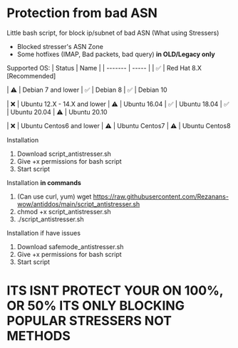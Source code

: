 # Protection from bad ASN
Little bash script, for block ip/subnet of bad ASN (What using Stressers)

* Blocked stresser's ASN Zone
* Some hotfixes (IMAP, Bad packets, bad query) <b>in OLD/Legacy only</b>

Supported OS:
| Status | Name |
| ------- | ----- |
| ✅ | Red Hat 8.X [Recommended]

| ⚠️ | Debian 7 and lower
| ✅ | Debian 8 
| ✅ | Debian 10 

| ❌ | Ubuntu 12.X - 14.X and lower
| ⚠️ | Ubuntu 16.04
| ✅ | Ubuntu 18.04
| ✅ | Ubuntu 20.04
| ⚠️ | Ubuntu 20.10

| ❌ | Ubuntu Centos6 and lower
| ⚠️ | Ubuntu Centos7
| ⚠️ | Ubuntu Centos8



Installation
1. Download script_antistresser.sh 
2. Give +x permissions for bash script
3. Start script

Installation <b>in commands</b>
1. (Can use curl, yum) wget https://raw.githubusercontent.com/Rezanans-wow/antiddos/main/script_antistresser.sh
2. chmod +x script_antistresser.sh
3. ./script_antistresser.sh

Installation if have issues
1. Download safemode_antistresser.sh
2. Give +x permissions for bash script
3. Start script

<h1>ITS ISNT PROTECT YOUR ON 100%, OR 50% ITS ONLY BLOCKING POPULAR STRESSERS NOT METHODS</h1>
